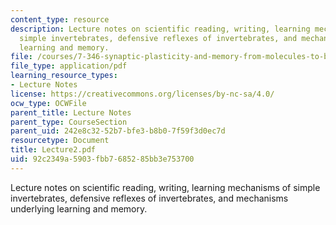 ```yaml
---
content_type: resource
description: Lecture notes on scientific reading, writing, learning mechanisms of
  simple invertebrates, defensive reflexes of invertebrates, and mechanisms underlying
  learning and memory.
file: /courses/7-346-synaptic-plasticity-and-memory-from-molecules-to-behavior-fall-2007/92c2349a5903fbb7685285bb3e753700_Lecture2.pdf
file_type: application/pdf
learning_resource_types:
- Lecture Notes
license: https://creativecommons.org/licenses/by-nc-sa/4.0/
ocw_type: OCWFile
parent_title: Lecture Notes
parent_type: CourseSection
parent_uid: 242e8c32-52b7-bfe3-b8b0-7f59f3d0ec7d
resourcetype: Document
title: Lecture2.pdf
uid: 92c2349a-5903-fbb7-6852-85bb3e753700
---
```

Lecture notes on scientific reading, writing, learning mechanisms of simple invertebrates, defensive reflexes of invertebrates, and mechanisms underlying learning and memory.